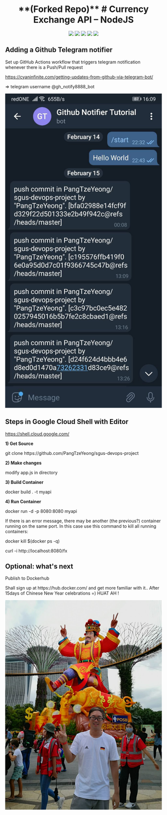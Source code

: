 <h1 align="center"> **(Forked Repo)** # Currency Exchange API – NodeJS </h1>

<p align="center">

<img src="https://img.shields.io/badge/made%20by-PangTzeYeong-blue.svg" >

<img src="https://badges.frapsoft.com/os/v1/open-source.svg?v=103" >

<img src="https://img.shields.io/github/stars/PangTzeYeong/sgus-devops-project">

<img src="https://img.shields.io/github/issues/PangTzeYeong/sgus-devops-project">

<img src="https://img.shields.io/badge/PRs-welcome-brightgreen.svg?style=flat">
</p>

<h2 align="left"> Adding a Github Telegram notifier </h2>

Set up GitHub Actions workflow that triggers telegram notification whenever there is a Push/Pull request

https://cyaninfinite.com/getting-updates-from-github-via-telegram-bot/
<p> => telegram username @gh_notify8888_bot </p>

![Github_telegram_bot](tg_notifier.jpg)

<h2 align="left"> Steps in Google Cloud Shell with Editor </h2>

https://shell.cloud.google.com/

**1) Get Source**
<p> git clone https://github.com/PangTzeYeong/sgus-devops-project </p>

**2) Make changes**
<p> modify app.js in directory </p>

**3) Build Container**
<p> docker build . -t myapi </p>

**4) Run Container**
<p> docker run -d -p 8080:8080 myapi </p>

If there is an error message, there may be another (the previous?) container running on the same port. In this case use this command to kill all running containers:

<p> docker kill $(docker ps -q) </p>

curl -i http://localhost:8080/fx

<h2 align="left"> Optional: what's next </h2>

Publish to Dockerhub
<p> Shall sign up at https://hub.docker.com/ and get more familiar with it.. After 15days of Chinese New Year celebrations =) HUAT AH ! </p>

![River_Hongbao_Huatah](huatah.jpg)
